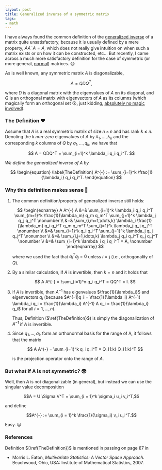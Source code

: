 ```yaml
---
layout: post
title: Generalized inverse of a symmetric matrix
tags:
- math 
---
```


I have always found the common definition of the [generalized inverse](https://en.wikipedia.org/wiki/Generalized_inverse) of a matrix quite unsatisfactory, because it is usually defined by a mere property, $A A^{-} A = A$, which does not really give intuition on when such a matrix exists or on how it can be constructed, etc... But recently, I came across a much more satisfactory definition for the case of symmetric (or more general, [normal](https://en.wikipedia.org/wiki/Normal_matrix)) matrices. :smiley:

As is well known, any symmetric matrix $A$ is diagonalizable,

$$
A = QDQ^T,
$$

where $D$ is a diagonal matrix with the eigenvalues of $A$ on its diagonal, and $Q$ is an orthogonal matrix with eigenvectors of $A$ as its columns (which magically form an orthogonal set :astonished:, just kidding, [absolutely no magic involved](http://math.stackexchange.com/questions/82467/eigenvectors-of-real-symmetric-matrices-are-orthogonal)).

### The Definition :heart:

Assume that $A$ is a real symmetric matrix of size $n\times n$ and has rank $k \leq n$. Denoting the $k$ *non-zero* eigenvalues of $A$ by $\lambda_1, \dots, \lambda_k$ and the corresponding $k$ columns of $Q$ by $q_1, \dots, q_k$, we have that

$$
A = QDQ^T = \sum_{i=1}^k \lambda_i q_i q_i^T.
$$

*We define the generalized inverse of* $A$ *by*

$$
\begin{equation}
\label{TheDefinition}
A^{-} :=  \sum_{i=1}^k \frac{1}{\lambda_i} q_i q_i^T.
\end{equation}
$$

### Why this definition makes sense :triumph:

1. The common definition/property of generalized inverse still holds:

    $$
    \begin{eqnarray}
    A A^{-} A &=& \sum_{i=1}^k \lambda_i q_i q_i^T \sum_{m=1}^k \frac{1}{\lambda_m} q_m q_m^T \sum_{j=1}^k \lambda_j q_j q_j^T \nonumber \\
    &=& \sum_{i,m=1,\dots,k} \lambda_i \frac{1}{\lambda_m} q_i q_i^T q_m q_m^T \sum_{j=1}^k \lambda_j q_j q_j^T \nonumber \\
    &=& \sum_{i=1}^k q_i q_i^T \sum_{j=1}^k \lambda_j q_j q_j^T \nonumber \\
    &=& \sum_{i,j=1,\dots,k} \lambda_j q_i q_i^T q_j q_j^T \nonumber \\
    &=& \sum_{i=1}^k \lambda_i q_i q_i^T = A, \nonumber
    \end{eqnarray}
    $$

    where we used the fact that $q_i^T q_j = 0$ unless $i = j$ (i.e., orthogonality of $Q$).

2. By a similar calculation, if $A$ is invertible, then $k = n$ and it holds that

    $$
    A A^{-} = \sum_{i=1}^n q_i q_i^T = QQ^T = I.
    $$

3. If $A$ is invertible, then $A^{-1}$ has eigenvalues $\frac{1}{\lambda_i}$ and eigenvectors $q_i$ (because $A^{-1}q_i = \frac{1}{\lambda_i} A^{-1} \lambda_i q_i = \frac{1}{\lambda_i} A^{-1} A q_i = \frac{1}{\lambda_i} q_i$ for all $i = 1,\dots,n$).

   Thus, Definition ($\ref{TheDefinition}$) is simply the diagonalization of $A^{-1}$ if $A$ is invertible.

4. Since $q_1, \dots, q_k$ form an orthonormal basis for the range of A, it follows that the matrix

    $$
    A A^{-} = \sum_{i=1}^k q_i q_i^T = Q_{1:k} Q_{1:k}^T
    $$

    is the projection operator onto the range of $A$.

### But what if A is not symmetric? :fearful:

Well, then $A$ is not diagonalizable (in general), but instead we can use the singular value decomposition

$$A = U \Sigma V^T = \sum_{i = 1}^k \sigma_i u_i v_i^T,$$

and define 

$$A^{-} := \sum_{i = 1}^k \frac{1}{\sigma_i} v_i u_i^T.$$ 

Easy. :relieved:

### References

Definition $(\ref{TheDefinition})$ is mentioned in passing on page 87 in

* Morris L. Eaton, *Multivariate Statistics: A Vector Space Approach.* Beachwood,
Ohio, USA: Institute of Mathematical Statistics, 2007.
